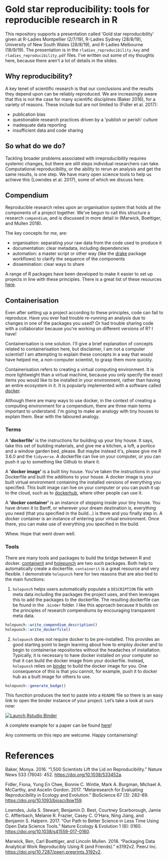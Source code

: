 # Gold star reproducibility: tools for reproducible research in R

This repository supports a presentation called ‘Gold star reproducibility' given at R-Ladies Montpellier (2/7/19), R-Ladies Sydney (28/8/19), University of New South Wales (28/8/19), and R-Ladies Melbourne (18/9/19). The presentation is in the `rladies_reproducibility.key` and `rladies_reproducibility.pdf` files. I've written out some of my thoughts here, because there aren't a lot of details in the slides. 

## Why reproducibility?

A key tenet of scientific research is that our conclusions and the results they depend upon can be reliably reproduced. We are increasingly aware that this is not the case for many scientific disciplines (Baker 2016), for a variety of reasons. These include but are not limited to (Fidler et al. 2017):

- publication bias
- questionable research practices driven by a 'publish or perish' culture
- inadequate data reporting
- insufficient data and code sharing

## So what do we do? 

Tackling broader problems associated with irreproducibility requires systemic changes, but there are still steps individual researchers can take. Computational reproducibility, or the ability to rerun an analysis and get the same results, is one step. We have many open science tools to help us achieve this (Lowndes et al. 2017), some of which we discuss here. 

## Compendium 

Reproducible research relies upon an organisation system that holds all the components of a project together. We've begun to call this structure a research `compendium`, and is discussed in more detail in (Marwick, Boettiger, and Mullen 2018).

The key concepts for me, are: 

- organisation: separating your raw data from the code used to produce it
- documentation: clear metadata, including dependencies
- automation: a master script or other way (like the [drake](https://github.com/ropensci/drake) package workflows) to clarify the sequence of the components
- dissemination: clear ways to share

A range of R packages have been developed to make it easier to set up projects in line with these principles. There is a great list of these resources [here](https://github.com/jdblischak/r-project-workflows). 

## Containerisation

Even after setting up a project according to these principles, code can fail to reproduce. Have you ever had trouble re-running an analysis due to changes in one of the packages you used? Or had trouble sharing code with a collaborator because you're working on different versions of R? I have! 

Containerisation is one solution. I'll give a brief explanation of concepts related to containerisation here, but disclaimer, I am not a computer scientist! I am attempting to explain these concepts in a way that would have helped me, a non-computer scientist, to grasp them more quickly. 

Containerisation refers to creating a virtual computing environment. It is more lightweight than a virtual machine, because you only specify the exact items you would like to be installed in your environment, rather than having an entire ecosystem in it. It is popularly implemented with a software called [docker](https://www.docker.com/). 

Although there are many ways to use docker, in the context of creating a computing environment for a compendium, there are three main terms important to understand. I'm going to make an analogy with tiny houses to explain them. Bear with the laboured analogy. 

### Terms

A **'dockerfile'** is the instructions for building up your tiny house. It says, take this set of building materials, and give me a kitchen, a loft, a portico and a window garden bed, please. But maybe instead it's, please give me R 3.6.0 and the `tidyverse`. A dockerfile can live on your computer, or you can push it up to something like Github to share it. 

A **'docker image'** is a built tiny house. You've taken the instructions in your Dockerfile and built the additions to your house. A docker image is your built virtual environment containing the installed versions of everything you specified. This built image can live on your computer or you can push it up to the cloud, such as to [dockerhub](http://dockerhub.com), where other people can use it.

A **'docker container'** is an instance of stepping inside your tiny house. You have driven it to Banff, or wherever your dream destination is, everything you need (that you specified in the build...) is there and you finally step in. A docker container is an instance of entering your virtual environment. Once there, you can make use of everything you specified in the build. 

Whew. Hope that went down well. 

### Tools

There are many tools and packages to build the bridge between R and docker. [containerit](https://github.com/o2r-project/containerit) and [holepunch](http://github.com/karthik/holepunch) are two such packages. Both help to automatically create a dockerfile. `containerit` is a great resource and very flexible. I demonstrate `holepunch` here for two reasons that are also tied to the main functions:

1. `holepunch` helps users automatically populate a `DESCRIPTION` file with meta data including the packages the project uses, and then leverages this to add the packages to the dockerfile. The resulting dockerfile can be found in the `.binder` folder. I like this approach because it builds on the principles of research compendiums by encouraging transparent meta data. 

``` r
holepunch::write_compendium_description()
holepunch::write_dockerfile()
```

2. `holepunch` does not require docker to be pre-installed. This provides an good starting point to begin learning about how to employ docker and to begin to containerise repositories without the headaches of installation. Typically, it is necessary to have docker installed on your computer so that it can build the docker image from your dockerfile. Instead, `holepunch` relies on [binder](http://mybinder.org) to build the docker image for you. One consequence of this is that you cannot, for example, push it to docker hub as a built image for others to use.
  
``` r
holepunch::generate_badge()
```

This function produces the text to paste into a `README` file so there is an easy link to open the binder instance of your project. Let’s take a look at ours now:

[![Launch Rstudio Binder](http://mybinder.org/badge_logo.svg)](https://mybinder.org/v2/gh/smwindecker/holepunch_rladies/master?urlpath=rstudio)

A complete example for a paper can be found [here](https://github.com/Lingtax/PMT-flu-2018)\!

Any comments on this repo are welcome. Happy containerising\!

# References
Baker, Monya. 2016. “1,500 Scientists Lift the Lid on Reproducibility.” Nature News 533 (7604): 452. https://doi.org/10.1038/533452a.

Fidler, Fiona, Yung En Chee, Bonnie C. Wintle, Mark A. Burgman, Michael A. McCarthy, and Ascelin Gordon. 2017. “Metaresearch for Evaluating Reproducibility in Ecology and Evolution.” BioScience 67 (3): 282–89. https://doi.org/10.1093/biosci/biw159.

Lowndes, Julia S. Stewart, Benjamin D. Best, Courtney Scarborough, Jamie C. Afflerbach, Melanie R. Frazier, Casey C. O’Hara, Ning Jiang, and Benjamin S. Halpern. 2017. “Our Path to Better Science in Less Time Using Open Data Science Tools.” Nature Ecology & Evolution 1 (6): 0160. https://doi.org/10.1038/s41559-017-0160.

Marwick, Ben, Carl Boettiger, and Lincoln Mullen. 2018. “Packaging Data Analytical Work Reproducibly Using R (and Friends).” e3192v2. PeerJ Inc. https://doi.org/10.7287/peerj.preprints.3192v2.
